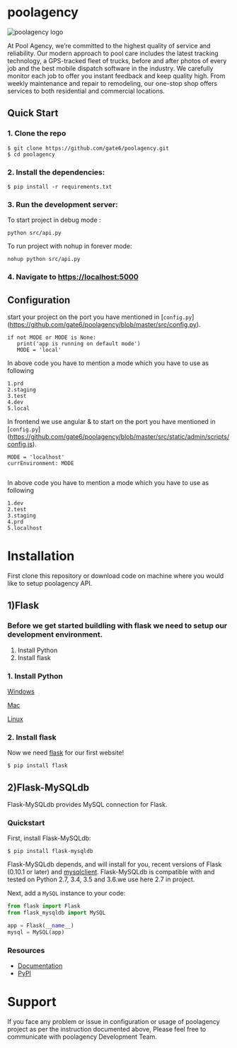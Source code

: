 # poolagency
![poolagency logo](http://dashboard.tritontracking.com:5000/static/admin/resources/images/triton-logo.png)


At Pool Agency, we’re committed to the highest quality of service and reliability. Our modern approach to pool care includes the latest tracking technology, a GPS-tracked fleet of trucks, before and after photos of every job and the best mobile dispatch software in the industry. We carefully monitor each job to offer you instant feedback and keep quality high. From weekly maintenance and repair to remodeling, our one-stop shop offers services to both residential and commercial locations.


## Quick Start

### 1. Clone the repo
  ```
  $ git clone https://github.com/gate6/poolagency.git
  $ cd poolagency
  ```

### 2. Install the dependencies:
  ```
  $ pip install -r requirements.txt
  ```

### 3. Run the development server:


To start project in debug mode :

```shell
python src/api.py
```

To run project with nohup in forever mode:

```shell
nohup python src/api.py
```


### 4. Navigate to [https://localhost:5000](http://localhost:5000)


## Configuration


start your  project on the port you have mentioned in [`config.py`]
(https://github.com/gate6/poolagency/blob/master/src/config.py).
```shell
if not MODE or MODE is None:
   print('app is running on default mode')
   MODE = 'local'
```
In above code you have to mention a mode which you have to use as following
```shell
1.prd
2.staging
3.test
4.dev
5.local
```


In frontend we use angular & to start on the port you have mentioned in [`config.py`]
(https://github.com/gate6/poolagency/blob/master/src/static/admin/scripts/config.js).
```shell
MODE = 'localhost'
currEnvironment: MODE
   
```
In above code you have to mention a mode which you have to use as following
```shell
1.dev
2.test
3.staging
4.prd
5.localhost
```


Installation
================

First clone this repository or download code on machine where you would like to setup poolagency API.

1)Flask
----------
### Before we get started buildling with flask we need to setup our development environment. 

1. Install Python
2. Install flask 
 

### 1. Install Python

[Windows](http://timmyreilly.azurewebsites.net/python-flask-windows-development-environment-setup/)

[Mac](http://docs.python-guide.org/en/latest/starting/install/osx/)

[Linux](https://docs.aws.amazon.com/cli/latest/userguide/awscli-install-linux-python.html)



### 2. Install flask

Now we need [flask](http://flask.pocoo.org/) for our first website!

```
$ pip install flask
```


2)Flask-MySQLdb
----------

Flask-MySQLdb provides MySQL connection for Flask.

### Quickstart


First, install Flask-MySQLdb:
    
    $ pip install flask-mysqldb
    
Flask-MySQLdb depends, and will install for you, recent versions of Flask
(0.10.1 or later) and [mysqlclient](https://github.com/PyMySQL/mysqlclient-python). Flask-MySQLdb is compatible
with and tested on Python 2.7, 3.4, 3.5 and 3.6.we use here 2.7 in project.

Next, add a ``MySQL`` instance to your code:

```python
from flask import Flask
from flask_mysqldb import MySQL

app = Flask(__name__)
mysql = MySQL(app)
```

### Resources


- [Documentation](http://flask-mysqldb.readthedocs.org/en/latest/)
- [PyPI](https://pypi.python.org/pypi/Flask-MySQLdb)


Support
================
If you face any problem or issue in configuration or usage of poolagency  project as per the instruction documented above, Please feel free to communicate with poolagency Development Team.

